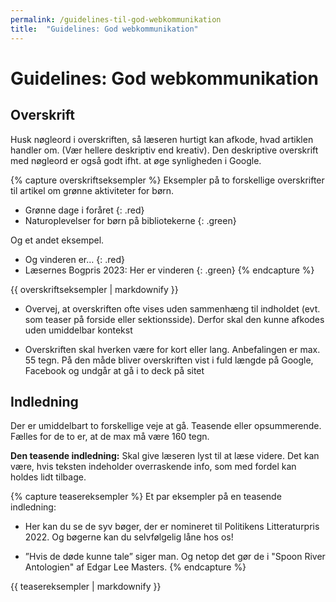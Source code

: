 ```yaml
---
permalink: /guidelines-til-god-webkommunikation
title:  "Guidelines: God webkommunikation"
---
```

# Guidelines: God webkommunikation #
## Overskrift ##

Husk nøgleord i overskriften, så læseren hurtigt kan afkode, hvad artiklen handler om. (Vær hellere deskriptiv end kreativ). Den deskriptive overskrift med nøgleord er også godt ifht. at øge synligheden i Google.

{% capture overskriftseksempler %}
Eksempler på to forskellige overskrifter til artikel om grønne aktiviteter for børn.

- Grønne dage i foråret
{: .red}
- Naturoplevelser for børn på bibliotekerne
{: .green}
  
Og et andet eksempel.

- Og vinderen er…
{: .red}
- Læsernes Bogpris 2023: Her er vinderen
{: .green}
{% endcapture %}
<div class="notice">{{ overskriftseksempler | markdownify }}</div>

- Overvej, at overskriften ofte vises uden sammenhæng til indholdet (evt. som teaser på forside eller sektionsside). Derfor skal den kunne afkodes uden umiddelbar kontekst

- Overskriften skal hverken være for kort eller lang. Anbefalingen er max. 55 tegn. På den måde bliver overskriften vist i fuld længde på Google, Facebook og undgår at gå i to deck på sitet

## Indledning ##
Der er umiddelbart to forskellige veje at gå. Teasende eller opsummerende. Fælles for de to er, at de max må være 160 tegn.

**Den teasende indledning:** Skal give læseren lyst til at læse videre. Det kan være, hvis teksten indeholder overraskende info, som med fordel kan holdes lidt tilbage.

{% capture teasereksempler %}
Et par eksempler på en teasende indledning:

- Her kan du se de syv bøger, der er nomineret til Politikens Litteraturpris 2022. Og bøgerne kan du selvfølgelig låne hos os!

- ”Hvis de døde kunne tale” siger man. Og netop det gør de i "Spoon River Antologien" af Edgar Lee Masters.
{% endcapture %}
<div class="notice">{{ teasereksempler | markdownify }}</div>


